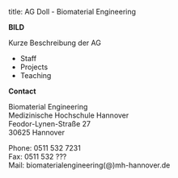title: AG Doll - Biomaterial Engineering


**BILD**


Kurze Beschreibung der AG

* Staff
* Projects
* Teaching


**Contact**

Biomaterial Engineering    
Medizinische Hochschule Hannover    
Feodor-Lynen-Straße 27    
30625 Hannover

Phone: 0511 532 7231   
Fax: 0511 532 ???   
Mail: biomaterialengineering(@)mh-hannover.de
